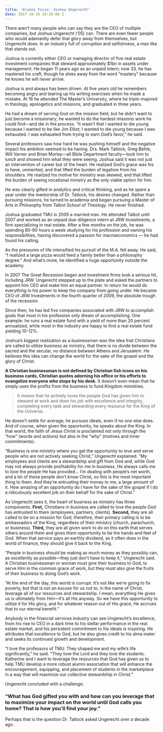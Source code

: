 ```yaml
---
title: 'Alumni Focus: Joshua Ungerecht'
date: 2017-10-16 16:10:00 Z
---
```


There aren’t many people who can say they are the CEO of multiple companies, but Joshua Ungerecht (’05) can. There are even fewer people who would adamantly defer that glory away from themselves, but Ungerecht does. In an industry full of corruption and selfishness, a man like that stands out.

Joshua is currently either CEO or managing director of five real estate investment companies that steward approximately $1bn in assets under management. He began 11 years ago as an unpaid intern; now 33, he has mastered his craft, though he shies away from the word “mastery” because he knows he will never arrive.

Joshua is and always has been driven. At five years old he remembers becoming angry and tearing up his writing exercises when he made a mistake. At 18 he attended The Master’s University, where he triple-majored in theology, apologetics and missions, and graduated in three years.

He had a dream of serving God on the mission field, but he didn’t want to just become a missionary; he wanted to do the hardest missions work he could find—and die in the process. “It wasn’t that I wanted to die young because I wanted to be like Jim Elliot; I wanted to die young because I was exhausted. I was exhausted from trying to earn God’s favor,” he said.

Several professors saw how hard he was pushing himself and the negative impact his ambition seemed to be having. Drs. Mark Tatlock, Greg Behle, Will Varner and Brian Morley—all Bible Department faculty—took him to lunch and showed him what they were seeing. Joshua said it was not just an intervention of career but of the heart. He realized God’s grace was his to have, unmerited, and that lifted the burden of legalism from his shoulders. He realized his motive for ministry was skewed, and that lifted the burden of seeing vocational ministry as the only viable option for him. 

He was clearly gifted in analytics and critical thinking, and as he spent a year under the mentorship of Dr. Tatlock, his desires changed. Rather than pursuing missions, he turned to academia and began pursuing a Master of Arts in Philosophy from Talbot School of Theology. He never finished.

Joshua graduated TMU in 2005 a married man. He attended Talbot until 2007 and worked as an unpaid due-diligence intern at JRW Investments, a firm specializing in real estate. After a few months on the job, he was spending 80-90 hours a week studying for his profession and owning his responsibilities, having discovered a passion for macroeconomics — he had found his calling. 

As the pressures of life intensified his pursuit of the M.A. fell away. He said, “I realized a large pizza would feed a family better than a philosophy degree.” And what’s more, he identified a huge opportunity outside the academy.

In 2007 The Great Recession began and investment firms took a serious hit, including JRW. Ungerecht stepped up to the plate and asked the partners to appoint him CEO and make him an equal partner. In return he would do everything in his power to keep the company from going under. He became CEO of JRW Investments in the fourth quarter of 2009, the absolute trough of the recession. 

Since then, he has led five companies associated with JRW to accomplish goals that most in his profession only dream of accomplishing. One example: he runs a real estate fund with a yield of more than 20 percent annualized, while most in the industry are happy to find a real estate fund yielding 10-12%.

Joshua’s biggest realization as a businessman was the idea that Christians are called to utilize business as ministry, that there is no divide between the sacred and the secular, no distance between Athens and Jerusalem. He believes this idea can change the world for the sake of the gospel and the glory of Christ.

**A Christian businessman is not defined by Christian fish icons on his business cards, Christian quotes adorning his office or his efforts to evangelize everyone who stops by his desk.** It doesn’t even mean that he simply uses the profits from the business to fund Kingdom ministries. 

> It means that he actively loves the people God has given him to steward at work and does his job with excellence and integrity, completing every task and stewarding every resource for the King of the Universe. 

He doesn’t settle for average; he pursues ideals, even if no one else does. And of course, when given the opportunity, he speaks about the King. In that world, the faith of Jesus Christ is proclaimed not only through the “how” (words and actions) but also in the “why” (motives and inner commitments).

“Business is one ministry where you get the opportunity to love and serve people who are not actively seeking Christ,” Ungerecht explained. “My employees and clients are a stewardship and gift from God and, while God may not always provide profitability for me in business, He always calls me to love the people He has provided… I’m dealing with people’s net worth, and a lot of these people don’t know Christ, so this is the most important thing to them. And they’re entrusting their money to me, a large amount of it. How amazing of an opportunity do I have for the sake of the gospel if I do a ridiculously excellent job on their behalf for the sake of Christ.”

As Ungerecht sees it, the heart of business as ministry has three components. **First,** Christians in business are called to love the people God has entrusted to them (employees, partners, clients). **Second,** they are all called to be on a mission for God; therefore, their primary calling is to be ambassadors of the King, regardless of their ministry (church, parachurch, or business). **Third,** they are all given work to do on this earth that serves others around them and gives them opportunity to be the hands and feet of God. When that service pays an earthly dividend, as it often does in the world of finance, they should give it back to the King.

“People in business should be making as much money as they possibly can, as excellently as possible—they just don’t have to keep it,” Ungerecht said. A Christian businessman or woman must give their business to God, to serve Him in the common grace of work, but they must also give the fruits of their business to doing God’s work.

 “At the end of the day, this world is corrupt. It’s not like we’re going to fix poverty, but that is not an excuse for us not to, in the name of Christ, leverage all of our resources and stewardship. I mean, everything He gives us is ultimately from Him—it’s all His anyway. So we have this opportunity to utilize it for His glory, and for whatever reason out of His grace, He accrues that to our eternal benefit.” 

Anybody in the financial services industry can see Ungerecht’s excellence, from his rise to CEO in a dark time to his stellar performance in the real estate market, and his persistent commitment to his ideals is inspiring. He attributes that excellence to God, but he also gives credit to his alma mater and seeks its continued growth and development. 

“I love the professors of TMU. They shaped me and my wife’s life significantly,” he said. “They love the Lord and they love the students. Katherine and I want to leverage the resources that God has given us to help TMU develop a more robust alumni association that will enhance the encouragement, equipping, and placement of students in the marketplace in a way that will maximize our collective stewardship in Christ.” 

Ungerecht concluded with a challenge: 
### “What has God gifted you with and how can you leverage that to maximize your impact on the world until God calls you home? That is how you’ll find your joy.” 

Perhaps that is the question Dr. Tatlock asked Ungerecht over a decade ago.
